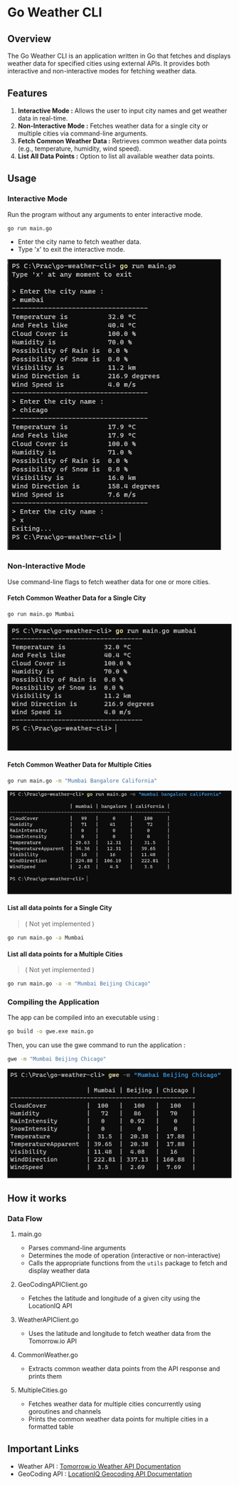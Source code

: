 # Go Weather CLI

## Overview

The Go Weather CLI is an application written in Go that fetches and displays weather data for specified cities using external APIs. It provides both interactive and non-interactive modes for fetching weather data.

## Features

1. **Interactive Mode :** Allows the user to input city names and get weather data in real-time.
2. **Non-Interactive Mode :** Fetches weather data for a single city or multiple cities via command-line arguments.
3. **Fetch Common Weather Data :** Retrieves common weather data points (e.g., temperature, humidity, wind speed).
4. **List All Data Points :** Option to list all available weather data points.

## Usage

### Interactive Mode

Run the program without any arguments to enter interactive mode.

```sh
go run main.go
```

- Enter the city name to fetch weather data.
- Type 'x' to exit the interactive mode.

![Interactive Mode Example](docs/interactice-mode-example.png)

### Non-Interactive Mode

Use command-line flags to fetch weather data for one or more cities.

#### Fetch Common Weather Data for a Single City

```sh
go run main.go Mumbai
```

![Common Weather Data for Single City](docs/common-weather-data-single-city.png)

#### Fetch Common Weather Data for Multiple Cities

```sh
go run main.go -m "Mumbai Bangalore California"
```

![Common Data for Multiple Cities](docs/common-data-multiple-cities.png)

#### List all data points for a Single City

> ( Not yet implemented )

```sh
go run main.go -a Mumbai
```

#### List all data points for a Multiple Cities

> ( Not yet implemented )

```sh
go run main.go -a -m "Mumbai Beijing Chicago"
```

### Compiling the Application

The app can be compiled into an executable using :

```sh
go build -o gwe.exe main.go
```

Then, you can use the gwe command to run the application :

```sh
gwe -m "Mumbai Beijing Chicago"
```

![List data for multiple cities](docs/list-data-multiple-cities-compiled.png)

## How it works

### Data Flow

1. main.go

   - Parses command-line arguments
   - Determines the mode of operation (interactive or non-interactive)
   - Calls the appropriate functions from the `utils` package to fetch and display weather data

2. GeoCodingAPIClient.go

   - Fetches the latitude and longitude of a given city using the LocationIQ API

3. WeatherAPIClient.go

   - Uses the latitude and longitude to fetch weather data from the Tomorrow.io API

4. CommonWeather.go

   - Extracts common weather data points from the API response and prints them

5. MultipleCities.go
   - Fetches weather data for multiple cities concurrently using goroutines and channels
   - Prints the common weather data points for multiple cities in a formatted table

## Important Links

- Weather API : [Tomorrow.io Weather API Documentation](https://docs.tomorrow.io/reference/weather-forecast)
- GeoCoding API : [LocationIQ Geocoding API Documentation](https://docs.locationiq.com/reference/search)
